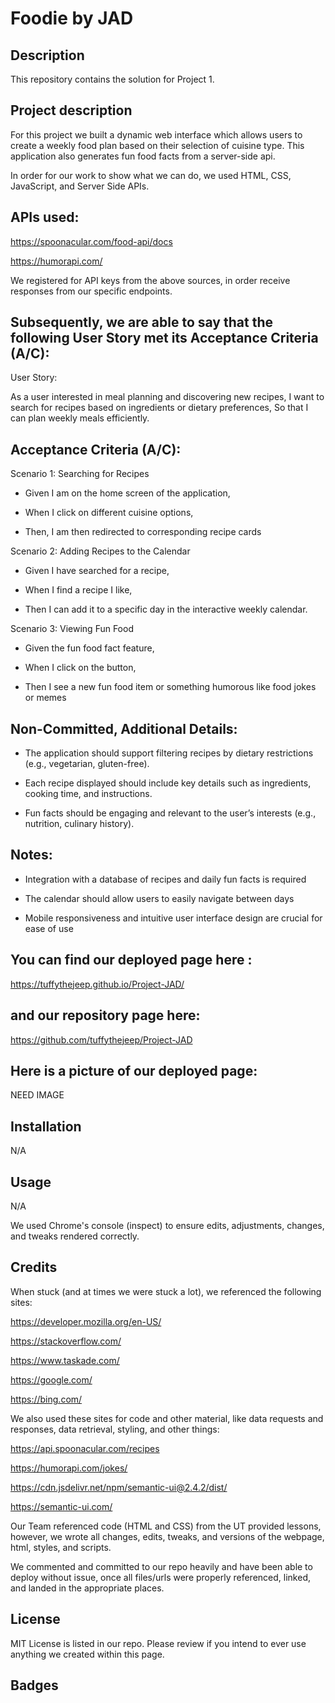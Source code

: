 # Foodie by JAD

## Description
This repository contains the solution for Project 1.

## Project description

For this project we built a dynamic web interface which allows users to create a weekly food plan based on their selection of cuisine type. This application also generates fun food facts from a server-side api.

In order for our work to show what we can do, we used HTML, CSS, JavaScript, and Server Side APIs.

## APIs used:
https://spoonacular.com/food-api/docs

https://humorapi.com/

We registered for API keys from the above sources, in order receive responses from our specific endpoints.

## Subsequently, we are able to say that the following User Story met its Acceptance Criteria (A/C):

User Story:

As a user interested in meal planning and discovering new recipes, I want to search for recipes based on ingredients or dietary preferences, So that I can plan weekly meals efficiently.

## Acceptance Criteria (A/C):

Scenario 1: Searching for Recipes

- Given I am on the home screen of the application,

- When I click on different cuisine options,

- Then, I am then redirected to corresponding recipe cards

Scenario 2: Adding Recipes to the Calendar

- Given I have searched for a recipe,

- When I find a recipe I like,

- Then I can add it to a specific day in the interactive weekly calendar.

Scenario 3: Viewing Fun Food

- Given the fun food fact feature,

- When I click on the button,

- Then I see a new fun food item or something humorous like food jokes or memes

## Non-Committed, Additional Details:
- The application should support filtering recipes by dietary restrictions (e.g., vegetarian, gluten-free).

- Each recipe displayed should include key details such as ingredients, cooking time, and instructions.

- Fun facts should be engaging and relevant to the user’s interests (e.g., nutrition, culinary history).

## Notes:
- Integration with a database of recipes and daily fun facts is required

- The calendar should allow users to easily navigate between days

- Mobile responsiveness and intuitive user interface design are crucial for ease of use

## You can find our deployed page here :

https://tuffythejeep.github.io/Project-JAD/

## and our repository page here:

https://github.com/tuffythejeep/Project-JAD

## Here is a picture of our deployed page:

NEED IMAGE

## Installation
N/A

## Usage
N/A

We used Chrome's console (inspect) to ensure edits, adjustments, changes, and tweaks rendered correctly.

## Credits
When stuck (and at times we were stuck a lot), we referenced the following sites:

https://developer.mozilla.org/en-US/

https://stackoverflow.com/

https://www.taskade.com/

https://google.com/

https://bing.com/

We also used these sites for code and other material, like data requests and responses, data retrieval, styling, and other things:

https://api.spoonacular.com/recipes

https://humorapi.com/jokes/

https://cdn.jsdelivr.net/npm/semantic-ui@2.4.2/dist/

https://semantic-ui.com/

Our Team referenced code (HTML and CSS) from the UT provided lessons, however, we wrote all changes, edits, tweaks, and versions of the webpage, html, styles, and scripts.

We commented and committed to our repo heavily and have been able to deploy without issue, once all files/urls were properly referenced, linked, and landed in the appropriate places.

## License
MIT License is listed in our repo. Please review if you intend to ever use anything we created within this page.

## Badges